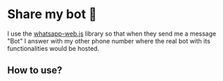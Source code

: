 # Share my bot 🤖

I use the [whatsapp-web.js](https://wwebjs.dev/) library so that when they send me a message "Bot" I answer with my other phone number where the real bot with its functionalities would be hosted.

## How to use?
